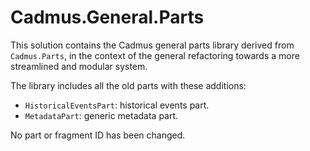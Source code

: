 # Cadmus.General.Parts

This solution contains the Cadmus general parts library derived from `Cadmus.Parts`, in the context of the general refactoring towards a more streamlined and modular system.

The library includes all the old parts with these additions:

- `HistoricalEventsPart`: historical events part.
- `MetadataPart`: generic metadata part.

No part or fragment ID has been changed.
